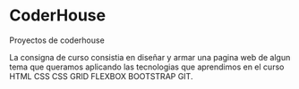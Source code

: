 # CoderHouse
Proyectos de coderhouse

La consigna de curso consistia en diseñar y armar una pagina web de algun tema que queramos aplicando las tecnologias que aprendimos en el curso
HTML CSS CSS GRID FLEXBOX BOOTSTRAP GIT.
